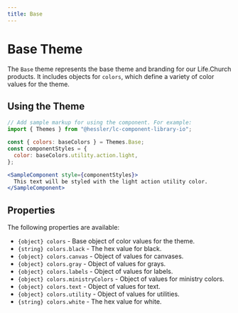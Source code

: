 ```yaml
---
title: Base
---
```


# Base Theme

The `Base` theme represents the base theme and branding for our Life.Church products. It includes objects for `colors`, which define a variety of color values for the theme.

## Using the Theme

```jsx
// Add sample markup for using the component. For example:
import { Themes } from "@hessler/lc-component-library-io";

const { colors: baseColors } = Themes.Base;
const componentStyles = {
  color: baseColors.utility.action.light,
};

<SampleComponent style={componentStyles}>
  This text will be styled with the light action utility color.
</SampleComponent>
```

## Properties

The following properties are available:

- `{object} colors` - Base object of color values for the theme.
- `{string} colors.black` - The hex value for black.
- `{object} colors.canvas` - Object of values for canvases.
- `{object} colors.gray` - Object of values for grays.
- `{object} colors.labels` - Object of values for labels.
- `{object} colors.ministryColors` - Object of values for ministry colors.
- `{object} colors.text` - Object of values for text.
- `{object} colors.utility` - Object of values for utilities.
- `{string} colors.white` - The hex value for white.

